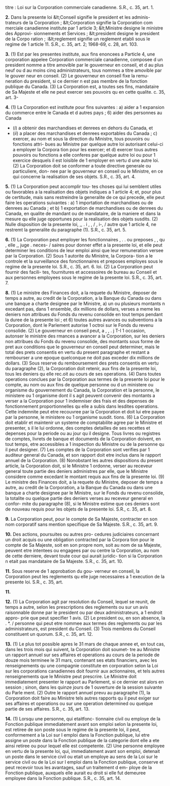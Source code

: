 titre : Loi sur la Corporation commerciale
canadienne. S.R., c. 35, art. 1.

**2.** Dans la presente loi
&amp;lt;Conseil signifie le president et les adminis-
trateurs de la Corporation ;
&amp;lt;Corporation signifie la Corporation com
merciale canadienne institute par 1 article
3;
&amp;lt;Ministre designe le ministre des Approvi-
sionnements et Services ;
&amp;lt;president designe le president de la Corpo
ration ;
:&amp;lt;reglement signifie un reglement etabli sous
le regime de 1 article 11. S.R., c. 35, art. 2;
1968-69, c. 28, art. 103.

**3.** (1) Est par les presentes institute, aux
fins enoncees a Particle 4, une corporation
appelee Corporation commerciale canadienne,
composee d un president nomme a titre
amovible par le gouverneur en conseil, et d au
plus neuf ou d au moins cinq administrateurs,
tous nommes a titre amovible par le gouver
neur en conseil.
(2) Le gouverneur en conseil fixe la remu-
neration du president, si ce dernier n est pas
membre de la fonction publique du Canada.
(3) La Corporation est, a toutes ses fins,
mandataire de Sa Majeste et elle ne peut
exercer ses pouvoirs qu en cette qualite.
c. 35, art. 3-

**4.** (1) La Corporation est institute pour
fins suivantes :
a) aider a 1 expansion du commerce entre
le Canada et d autres pays ;
6) aider des personnes au Canada
  * (_i_) a obtenir des marchandises et denrees
en dehors du Canada, et
  * (_ii_) a placer des marchandises et denrees
exportables du Canada ;
c) exercer, au nom et sous la direction du
Ministre, tous pouvoirs ou fonctions attri-
bues au Ministre par quelque autre loi
autorisant celui-ci a employer la Corpora
tion pour les exercer; et
d) exercer tous autres pouvoirs ou fonctions
a elle conferes par quelque autre loi ou
pour 1 exercice desquels il est loisible de
1 employer en vertu d une autre loi.
(2) La Corporation doit se conformer a
toute directive generale ou particuliere, don-
nee par le gouverneur en conseil ou le
Ministre, en ce qui concerne la realisation de
ses objets. S.R., c. 35, art. 4.

**5.** (1) La Corporation peut accomplir tou-
tes choses qui lui semblent utiles ou favorables
a la realisation des objets indiques a 1 article
4; et, pour plus de certitude, mais sans
restreindre la generalite de ce qui precede,
elle peut faire les operations suivantes :
a) 1 importation de marchandises ou de
denrees au Canada ; et
b) 1 exportation de marchandises ou de
denrees du Canada, en qualite de mandant
ou de mandataire, de la maniere et dans la
mesure qu elle juge opportunes pour la
realisation des objets susdits.
(2) Nulle disposition de la presente loi,
,, . i , , / , i-, /
autre que 1 article 4, ne restremt la generalite
du paragraphe (1). S.R., c. 35, art. 5.

**6.** (1) La Corporation peut employer les
fonctionnaires , . . ou preposes , , qu , elle ,, juge . neces- /
saires pour donner effet a la presente loi, et
elle peut determiner les conditions de leur
emploi ainsi que leur remuneration versee par
la Corporation.
(2) Sous 1 autorite du Ministre, la Corpora-
tion a le controle et la surveillance des
fonctionnaires et preposes employes sous le
regime de la presente loi. S.R., c. 35, art. 6.
loi.
(2) La Corporation peut fournir des facili-
tes, fournitures et accessoires de bureau au
Conseil et aux personnes employees sous le
regime de la presente loi. S.R., c. 35, art. 7.

**8.** (1) Le ministre des Finances doit, a la
requete du Ministre, deposer de temps a autre,
au credit de la Corporation, a la Banque du
Canada ou dans une banque a charte designee
par le Ministre,
a) un ou plusieurs montants n excedant
pas, dans 1 ensemble, dix millions de dollars,
verses a meme les deniers non attribues du
Fonds du revenu consolide en tout temps
pendant la duree de la presente loi ; et
6) toutes autres avances ou subventions a
la Corporation, dont le Parlement autorise
1 octroi sur le Fonds du revenu consolide.
(2) Le gouverneur en conseil peut, a
, , . j T-I
1 occasion, autonser le ministre des rmances
a avancer a la Corporation, sur les deniers
non attribues du Fonds du revenu consolide,
des montants sous forme de pret aux conditions
que le gouverneur en conseil peut determiner,
mais le total des prets consentis en vertu du
present paragraphe et restant a rembourser a
une epoque quelconque ne doit pas exceder
dix millions de dollars.
(3) Sous reserve du remboursement des prets
consentis en vertu du paragraphe (2), la
Corporation doit retenir, aux fins de la
presente loi, tous les deniers qu elle rec.oit au
cours de ses operations.
(4) Dans toutes operations conclues par la
Corporation aux termes de la presente loi
pour le compte, au nom ou aux fins de
quelque personne ou d un ministere ou
organisme du gouvernement du Canada, la
Corporation et la personne, le ministere ou
1 organisme dont il s agit peuvent convenir
des montants a verser a la Corporation pour
1 indemniser des frais et des depenses de
fonctionnement proportionnelles qu elle a
subis dans lesdites operations. Cette indemnite
peut etre recouvree par la Corporation et doit
lui etre payee par la personne, le ministere
ou 1 organisme susdit.
tions.
(6) La Corporation doit etablir et maintenir
un systeme de comptabilite agree par le
Ministre et presenter, s il le lui ordonne, des
comptes detailles de ses recettes et depenses
pour la periode ou au jour qu il designe. Tous
livres ou registres de comptes, livrets de
banque et documents de la Corporation
doivent, en tout temps, etre accessibles a
1 inspection du Ministre ou de la personne
qu il peut designer.
(7) Les comptes de la Corporation sont
verifies par 1 auditeur general du Canada, et
son rapport doit etre inclus dans le rapport
annuel de la Corporation.
(8) Nonobstant les autres dispositions du
present article, la Corporation doit, si le
Ministre 1 ordonne, verser au receveur general
toute partie des deniers administres par elle,
que le Ministre considere comme excedant le
montant requis aux fins de la presente loi.
(9) Le ministre des Finances doit, a la
requete du Ministre, deposer de temps a autre,
au credit de la Corporation, a la Banque du
Canada ou dans une banque a charte designee
par le Ministre, sur le Fonds du revenu
consolide, la totalite ou quelque partie des
deniers verses au receveur general en confor-
mite du paragraphe (8), si le Ministre estime
que ces deniers sont de nouveau requis pour
les objets de la presente loi. S.R., c. 35, art. 8.

**9.** La Corporation peut, pour le compte de
Sa Majeste, contracter en son nom corporatif
sans mention specifique de Sa Majeste. S.R.,
c. 35, art. 9.

**10.** Des actions, poursuites ou autres pro-
cedures judiciaires concernant un droit acquis
ou une obligation contracted par la Corpora
tion pour le compte de Sa Majeste, soit en
son propre nom, soit au nom de sa Majeste,
peuvent etre intentees ou engagees par ou
centre la Corporation, au nom de cette
derniere, devant toute cour qui aurait juridic-
tion si la Corporation n etait pas mandataire
de Sa Majeste. S.R., c. 35, art. 10.

**11.** Sous reserve de 1 approbation du gou-
verneur en conseil, la Corporation peut
les reglements qu elle juge necessaires a
1 execution de la presente loi. S.R., c. 35, art.

**11.**

**12.** (1) La Corporation agit par resolution
du Conseil, lequel se reunit, de temps a autre,
selon les prescriptions des reglements ou sur
un avis raisonnable donne par le president ou
par deux administrateurs, a 1 endroit appro-
prie que peut specifier 1 avis.
(2) Le president ou, en son absence, la
. *. /
personne qui peut etre nommee aux termes
des reglements ou par les administrateurs, est
president du Conseil.
(3) Trois membres du Conseil constituent
un quorum. S.R., c. 35, art. 12.

**13.** (1) Le plus tot possible apres le 31 mars
de chaque annee et, en tout cas, dans les trois
mois qui suivent, la Corporation doit soumet-
tre au Ministre un rapport annuel sur ses
affaires et operations au cours de la periode
de douze mois terminee le 31 mars, contenant
ses etats financiers, avec les renseignements
qu une compagnie constitute en corporation
selon la Loi sur les corporations canadiennes
doit fournir aux actionnaires, et tels autres
renseignements que le Ministre peut prescrire.
Le Ministre doit immediatement presenter le
rapport au Parlement, si ce dernier est alors
en session ; sinon, dans les quinze jours de
1 ouverture de la session suivante du Parle
ment.
(2) Outre le rapport annuel prevu au
paragraphe (1), la Corporation doit faire au
Ministre tels autres rapports qu il peut exiger
sur ses affaires et operations ou sur une
operation determined ou quelque partie de
ses affaires. S.R., c. 35, art. 13.

**14.** (1) Lorsqu une personne, qui etaitfonc-
tionnaire civil ou employe de la Fonction
publique immediatement avant son emploi
selon la presente loi, est retiree de son poste
sous le regime de la presente loi, il peut,
conformement a la Loi sur I emploi dans la
Fonction publique, lui etre assigne un poste
dans la Fonction publique de la categorie
dont elle a ete ainsi retiree ou pour lequel
elle est competente.
(2) Une personne employee en vertu de la
presente loi, qui, immediatement avant son
emploi, detenait un poste dans le service civil
ou etait un employe au sens de la Loi sur
le service civil ou de la Loi sur I emploi dans la
Fonction publique, conserve et peut recevoir
tous les avantages, sauf un traitement d em-
ploye de la Fonction publique, auxquels elle
aurait eu droit si elle fut demeuree employee
dans la Fonction publique. S.R., c. 35, art. 14.
